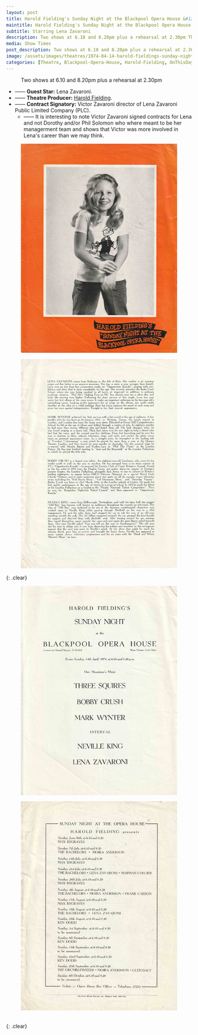 ```yaml
---
layout: post
title: Harold Fielding's Sunday Night at the Blackpool Opera House &#124; 14 April 1974
maintitle: Harold Fielding's Sunday Night at the Blackpool Opera House
subtitle: Starring Lena Zavaroni
description: Two shows at 6.10 and 8.20pm plus a rehearsal at 2.30pm The Contract for the show was signed by Victor Zavaroni.
media: Show Times
post_description: Two shows at 6.10 and 8.20pm plus a rehearsal at 2.30pm
image: /assets/images/theatres/1974-04-14-harold-fieldings-sunday-night-at-the-blackpool-opera-house-01.jpg
categories: [Theatre, Blackpool-Opera-House, Harold-Fielding, OnThisDay14April]
---
```


<figure class="fig3">
Two shows at 6.10 and 8.20pm plus a rehearsal at 2.30pm
</figure>

* —— **Guest Star:** Lena Zavaroni.
* —— **Theatre Producer:** [Harold Fielding](/category/harold-fielding).
* —— **Contract Signatory:** Victor Zavaroni director of Lena Zavaroni Public Limited Company (PLC).
     * —— It is interesting to note Victor Zavaroni signed contracts for Lena and not Dorothy and/or Phil Solomon who where meant to be her managerment team and shows that Victor was more involved in Lena's career than we may think.

<figure class="fig1">
<a href="/assets/images/theatres/1974-04-14-harold-fieldings-sunday-night-at-the-blackpool-opera-house-01.jpg"><img src="/assets/images/theatres/1974-04-14-harold-fieldings-sunday-night-at-the-blackpool-opera-house-01.jpg" class="full-width zoom-in"></a>
</figure>

<figure class="fig2">
<a href="/assets/images/theatres/1974-04-14-harold-fieldings-sunday-night-at-the-blackpool-opera-house-02.jpg"><img src="/assets/images/theatres/1974-04-14-harold-fieldings-sunday-night-at-the-blackpool-opera-house-02.jpg" class="full-width zoom-in"></a>
</figure>

{: .clear}

<figure class="fig1">
<a href="/assets/images/theatres/1974-04-14-harold-fieldings-sunday-night-at-the-blackpool-opera-house-03.jpg"><img src="/assets/images/theatres/1974-04-14-harold-fieldings-sunday-night-at-the-blackpool-opera-house-03.jpg" class="full-width zoom-in"></a>
</figure>

<figure class="fig2">
<a href="/assets/images/theatres/1974-04-14-harold-fieldings-sunday-night-at-the-blackpool-opera-house-04.jpg"><img src="/assets/images/theatres/1974-04-14-harold-fieldings-sunday-night-at-the-blackpool-opera-house-04.jpg" class="full-width zoom-in"></a>
</figure>

<br />{: .clear}

